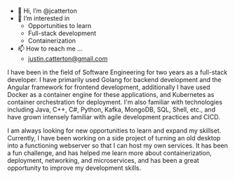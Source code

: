 - 👋 Hi, I’m @jcatterton
- 👀 I’m interested in
  - Opportunities to learn
  - Full-stack development
  - Containerization
- 📫 How to reach me ...
  - justin.catterton@gmail.com
  
I have been in the field of Software Engineering for two years as a full-stack developer. I have primarily used Golang for backend development and the
Angular framework for frontend development, additionally I have used Docker as a container engine for these applications, and Kubernetes as container
orchestration for deployment. I'm also familiar with technologies including Java, C++, C#, Python, Kafka, MongoDB, SQL, Shell, etc., and have grown
intensely familiar with agile development practices and CICD.

I am always looking for new opportunities to learn and expand my skillset. Currently, I have been working on a side project of turning an old desktop
into a functioning webserver so that I can host my own services. It has been a fun challenge, and has helped me learn more about containerization,
deployment, networking, and microservices, and has been a great opportunity to improve my development skills.

<!---
jcatterton/jcatterton is a ✨ special ✨ repository because its `README.md` (this file) appears on your GitHub profile.
You can click the Preview link to take a look at your changes.
--->
